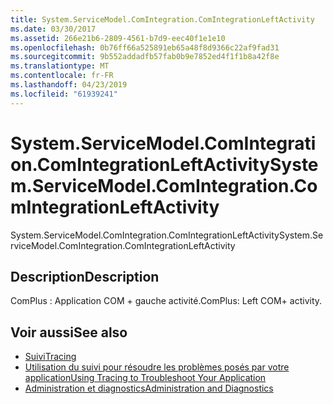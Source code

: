 ```yaml
---
title: System.ServiceModel.ComIntegration.ComIntegrationLeftActivity
ms.date: 03/30/2017
ms.assetid: 266e21b6-2809-4561-b7d9-eec40f1e1e10
ms.openlocfilehash: 0b76ff66a525891eb65a48f8d9366c22af9fad31
ms.sourcegitcommit: 9b552addadfb57fab0b9e7852ed4f1f1b8a42f8e
ms.translationtype: MT
ms.contentlocale: fr-FR
ms.lasthandoff: 04/23/2019
ms.locfileid: "61939241"
---
```

# <a name="systemservicemodelcomintegrationcomintegrationleftactivity"></a><span data-ttu-id="fb11d-102">System.ServiceModel.ComIntegration.ComIntegrationLeftActivity</span><span class="sxs-lookup"><span data-stu-id="fb11d-102">System.ServiceModel.ComIntegration.ComIntegrationLeftActivity</span></span>
<span data-ttu-id="fb11d-103">System.ServiceModel.ComIntegration.ComIntegrationLeftActivity</span><span class="sxs-lookup"><span data-stu-id="fb11d-103">System.ServiceModel.ComIntegration.ComIntegrationLeftActivity</span></span>  
  
## <a name="description"></a><span data-ttu-id="fb11d-104">Description</span><span class="sxs-lookup"><span data-stu-id="fb11d-104">Description</span></span>  
 <span data-ttu-id="fb11d-105">ComPlus : Application COM + gauche activité.</span><span class="sxs-lookup"><span data-stu-id="fb11d-105">ComPlus: Left COM+ activity.</span></span>  
  
## <a name="see-also"></a><span data-ttu-id="fb11d-106">Voir aussi</span><span class="sxs-lookup"><span data-stu-id="fb11d-106">See also</span></span>

- [<span data-ttu-id="fb11d-107">Suivi</span><span class="sxs-lookup"><span data-stu-id="fb11d-107">Tracing</span></span>](../../../../../docs/framework/wcf/diagnostics/tracing/index.md)
- [<span data-ttu-id="fb11d-108">Utilisation du suivi pour résoudre les problèmes posés par votre application</span><span class="sxs-lookup"><span data-stu-id="fb11d-108">Using Tracing to Troubleshoot Your Application</span></span>](../../../../../docs/framework/wcf/diagnostics/tracing/using-tracing-to-troubleshoot-your-application.md)
- [<span data-ttu-id="fb11d-109">Administration et diagnostics</span><span class="sxs-lookup"><span data-stu-id="fb11d-109">Administration and Diagnostics</span></span>](../../../../../docs/framework/wcf/diagnostics/index.md)
